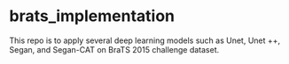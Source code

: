 # brats_implementation
This repo is to apply several deep learning models such as Unet, Unet ++, Segan, and Segan-CAT on BraTS 2015 challenge dataset.
